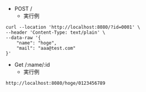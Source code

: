 - POST /
  - 実行例
```
curl --location 'http://localhost:8080/?id=0001' \
--header 'Content-Type: text/plain' \
--data-raw '{
    "name": "hoge",
    "mail": "aaa@test.com"
}'
```
- Get /:name/:id
  - 実行例
```
http://localhost:8080/hoge/0123456789
```
